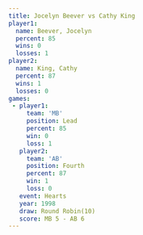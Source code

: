 ```yaml
---
title: Jocelyn Beever vs Cathy King
player1:               
  name: Beever, Jocelyn
  percent: 85          
  wins: 0              
  losses: 1            
player2:               
  name: King, Cathy    
  percent: 87          
  wins: 1              
  losses: 0            
games:
 - player1:        
     team: 'MB'    
     position: Lead
     percent: 85   
     win: 0        
     loss: 1       
   player2:          
     team: 'AB'      
     position: Fourth
     percent: 87     
     win: 1          
     loss: 0         
   event: Hearts        
   year: 1998           
   draw: Round Robin(10)
   score: MB 5 - AB 6   
---
```

